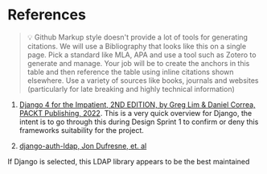 # References

> :bulb: Github Markup style doesn't provide a lot of tools for generating citations.  We will use a Bibliography that looks like this on a single page.  Pick a standard like MLA, APA and use a tool such as Zotero to generate and manage.  Your job will be to create the anchors in this table and then reference the table using inline citations shown elsewhere.  Use a variety of sources like books, journals and websites (particularly for late breaking and highly technical information)

1. [Django 4 for the Impatient, 2ND EDITION, by Greg Lim & Daniel Correa, PACKT Publishing, 2022](https://learning.oreilly.com/library/view/django-4-for/9781803245836/).
    This is a very quick overview for Django, the intent is to go through this during Design Sprint 1 to confirm or deny this frameworks suitability for the project.

2. [django-auth-ldap, Jon Dufresne, et. al](https://github.com/django-auth-ldap/django-auth-ldap/graphs/contributors)

  If Django is selected, this LDAP library appears to be the best maintained 

  
